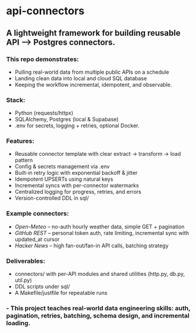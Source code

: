 # api-connectors
## A lightweight framework for building reusable API --> Postgres connectors.  

### **This repo demonstrates:** 
- Pulling real-world data from multiple public APIs on a schedule
- Landing clean data into local and cloud SQL database
- Keeping the workflow incremental, idempotent, and observable.

### **Stack:** 
- Python (requests/httpx)
- SQLAlchemy, Postgres (local & Supabase) 
- .env for secrets, logging + retries, optional Docker.

### **Features:**
- Reusable connector template with clear extract → transform → load pattern
- Config & secrets management via .env
- Built-in retry logic with exponential backoff & jitter
- Idempotent UPSERTs using natural keys
- Incremental syncs with per-connector watermarks
- Centralized logging for progress, retries, and errors
- Version-controlled DDL in sql/

### **Example connectors:**
- *Open-Meteo* – no-auth hourly weather data, simple GET + pagination
- *GitHub REST* – personal token auth, rate limiting, incremental sync with updated_at cursor
- *Hacker News* – high fan-out/fan-in API calls, batching strategy

### **Deliverables:**
- connectors/ with per-API modules and shared utilities (http.py, db.py, util.py)
- DDL scripts under sql/
- A Makefile/justfile for repeatable runs

### - This project teaches real-world data engineering skills: auth, pagination, retries, batching, schema design, and incremental loading.
